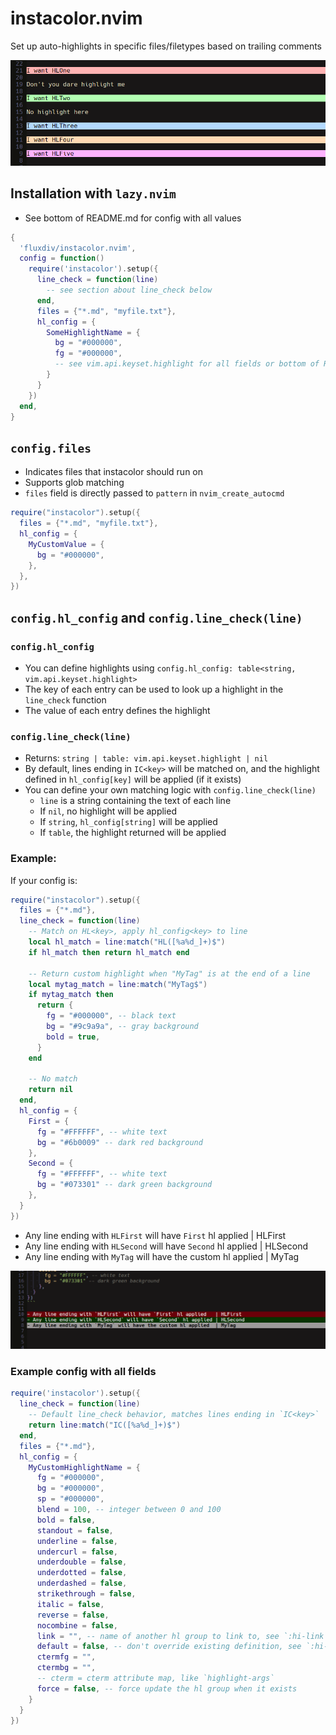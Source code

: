 # instacolor.nvim

Set up auto-highlights in specific files/filetypes based on trailing comments

![example1](assets/example1.png)

## Installation with `lazy.nvim`
- See bottom of README.md for config with all values
```lua
{
  'fluxdiv/instacolor.nvim',
  config = function()
    require('instacolor').setup({
      line_check = function(line)
        -- see section about line_check below
      end,
      files = {"*.md", "myfile.txt"},
      hl_config = {
        SomeHighlightName = {
          bg = "#000000",
          fg = "#000000",
          -- see vim.api.keyset.highlight for all fields or bottom of README.md
        }
      }
    })
  end,
}
```

## `config.files`

- Indicates files that instacolor should run on
- Supports glob matching
- `files` field is directly passed to `pattern` in `nvim_create_autocmd`
```lua
require("instacolor").setup({
  files = {"*.md", "myfile.txt"},
  hl_config = {
    MyCustomValue = { 
      bg = "#000000",
    },
  },
})
```

## `config.hl_config` and `config.line_check(line)`

### `config.hl_config`

- You can define highlights using `config.hl_config: table<string, vim.api.keyset.highlight>`
- The key of each entry can be used to look up a highlight in the `line_check` function
- The value of each entry defines the highlight

### `config.line_check(line)`

- Returns: `string | table: vim.api.keyset.highlight | nil`
- By default, lines ending in `IC<key>` will be matched on, and the highlight defined in `hl_config[key]` will be applied (if it exists)
- You can define your own matching logic with `config.line_check(line)`
  - `line` is a string containing the text of each line
  - If `nil`, no highlight will be applied
  - If `string`, `hl_config[string]` will be applied
  - If `table`, the highlight returned will be applied

### Example:

If your config is:

```lua
require("instacolor").setup({
  files = {"*.md"},
  line_check = function(line)
    -- Match on HL<key>, apply hl_config<key> to line
    local hl_match = line:match("HL([%a%d_]+)$")
    if hl_match then return hl_match end

    -- Return custom highlight when "MyTag" is at the end of a line
    local mytag_match = line:match("MyTag$")
    if mytag_match then
      return {
        fg = "#000000", -- black text
        bg = "#9c9a9a", -- gray background
        bold = true,
      }
    end

    -- No match
    return nil
  end,
  hl_config = {
    First = {
      fg = "#FFFFFF", -- white text
      bg = "#6b0009" -- dark red background
    },
    Second = {
      fg = "#FFFFFF", -- white text
      bg = "#073301" -- dark green background
    },
  }
})
```

- Any line ending with `HLFirst` will have `First` hl applied   | HLFirst
- Any line ending with `HLSecond` will have `Second` hl applied | HLSecond
- Any line ending with `MyTag` will have the custom hl applied  | MyTag

![example2](assets/example2.png)

### Example config with all fields

```lua
require('instacolor').setup({
  line_check = function(line)
    -- Default line_check behavior, matches lines ending in `IC<key>`
    return line:match("IC([%a%d_]+)$")
  end,
  files = {"*.md"},
  hl_config = {
    MyCustomHighlightName = {
      fg = "#000000",
      bg = "#000000",
      sp = "#000000",
      blend = 100, -- integer between 0 and 100
      bold = false,
      standout = false,
      underline = false,
      undercurl = false,
      underdouble = false,
      underdotted = false,
      underdashed = false,
      strikethrough = false,
      italic = false,
      reverse = false,
      nocombine = false,
      link = "", -- name of another hl group to link to, see `:hi-link`,
      default = false, -- don't override existing definition, see `:hi-default`
      ctermfg = "",
      ctermbg = "",
      -- cterm = cterm attribute map, like `highlight-args`
      force = false, -- force update the hl group when it exists
    }
  }
})
```
